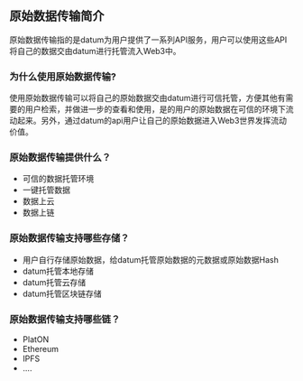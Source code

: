 ## 原始数据传输简介


原始数据传输指的是datum为用户提供了一系列API服务，用户可以使用这些API将自己的数据交由datum进行托管流入Web3中。



### 为什么使用原始数据传输?


使用原始数据传输可以将自己的原始数据交由datum进行可信托管，方便其他有需要的用户检索，并做进一步的查看和使用，是的用户的原始数据在可信的环境下流动起来。另外，通过datum的api用户让自己的原始数据进入Web3世界发挥流动价值。

  

### 原始数据传输提供什么？


- 可信的数据托管环境
- 一键托管数据
- 数据上云
- 数据上链


### 原始数据传输支持哪些存储？


- 用户自行存储原始数据，给datum托管原始数据的元数据或原始数据Hash
- datum托管本地存储
- datum托管云存储
- datum托管区块链存储


### 原始数据传输支持哪些链？


- PlatON
- Ethereum
- IPFS
- ....

